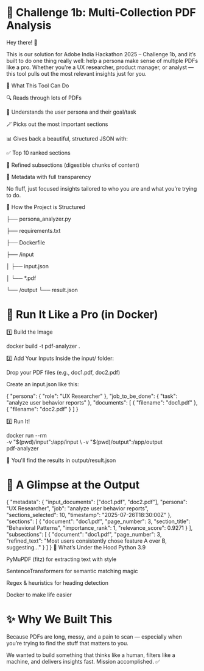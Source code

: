 # 🧠 Challenge 1b: Multi-Collection PDF Analysis
Hey there! 👋

This is our solution for Adobe India Hackathon 2025 – Challenge 1b, and it’s built to do one thing really well: help a persona make sense of multiple PDFs like a pro. Whether you're a UX researcher, product manager, or analyst — this tool pulls out the most relevant insights just for you.

🚀 What This Tool Can Do

🔍 Reads through lots of PDFs

🧠 Understands the user persona and their goal/task

🪄 Picks out the most important sections

📊 Gives back a beautiful, structured JSON with:

✅ Top 10 ranked sections

🧩 Refined subsections (digestible chunks of content)

📌 Metadata with full transparency

No fluff, just focused insights tailored to who you are and what you’re trying to do.

📁 How the Project is Structured


├── persona_analyzer.py    

├── requirements.txt  

├── Dockerfile   

├── /input

│   ├── input.json 

│   └── *.pdf    

└── /output
    └── result.json           
# 🐳 Run It Like a Pro (in Docker)
1️⃣ Build the Image

docker build -t pdf-analyzer .

2️⃣ Add Your Inputs
Inside the input/ folder:

Drop your PDF files (e.g., doc1.pdf, doc2.pdf)

Create an input.json like this:

{
  "persona": { "role": "UX Researcher" },
  "job_to_be_done": { "task": "analyze user behavior reports" },
  "documents": [
    { "filename": "doc1.pdf" },
    { "filename": "doc2.pdf" }
  ]
}

3️⃣ Run It!

docker run --rm \
  -v "$(pwd)/input":/app/input \
  -v "$(pwd)/output":/app/output \
  pdf-analyzer

🎉 You'll find the results in output/result.json

# 🔎 A Glimpse at the Output

{
  "metadata": {
    "input_documents": ["doc1.pdf", "doc2.pdf"],
    "persona": "UX Researcher",
    "job": "analyze user behavior reports",
    "sections_selected": 10,
    "timestamp": "2025-07-26T18:30:00Z"
  },
  "sections": [
    {
      "document": "doc1.pdf",
      "page_number": 3,
      "section_title": "Behavioral Patterns",
      "importance_rank": 1,
      "relevance_score": 0.9271
    }
  ],
  "subsections": [
    {
      "document": "doc1.pdf",
      "page_number": 3,
      "refined_text": "Most users consistently chose feature A over B, suggesting..."
    }
  ]
}
🧠 What’s Under the Hood
Python 3.9

PyMuPDF (fitz) for extracting text with style

SentenceTransformers for semantic matching magic

Regex & heuristics for heading detection

Docker to make life easier

# ✨ Why We Built This

Because PDFs are long, messy, and a pain to scan — especially when you’re trying to find the stuff that matters to you.

We wanted to build something that thinks like a human, filters like a machine, and delivers insights fast. Mission accomplished. ✅

